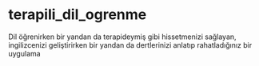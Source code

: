 # terapili_dil_ogrenme
 Dil öğrenirken bir yandan da terapideymiş gibi hissetmenizi sağlayan, ingilizcenizi geliştirirken bir yandan da dertlerinizi anlatıp rahatladığınız bir uygulama
